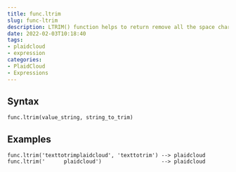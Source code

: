 ```yaml
---
title: func.ltrim
slug: func-ltrim
description: LTRIM() function helps to return remove all the space characters found on the left-hand side of the string
date: 2022-02-03T10:18:40
tags:
- plaidcloud
- expression
categories:
- PlaidCloud
- Expressions
---
```



## Syntax



```
func.ltrim(value_string, string_to_trim)
```


## Examples



```
func.ltrim('texttotrimplaidcloud', 'texttotrim') --> plaidcloud  
func.ltrim('      plaidcloud')                   --> plaidcloud
```
